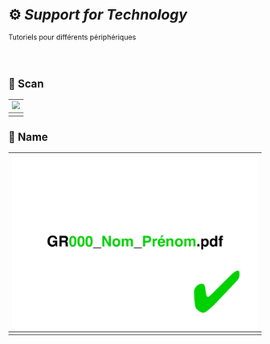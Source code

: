 # ⚙️ *Support for Technology*
  Tutoriels pour différents périphériques
### &nbsp;


## 📠 Scan

|![](links/scan.gif) |
|:---:|
|            |

## 📄 Name

|![](links/naming.gif) |
|:---:|
|            |

